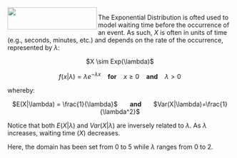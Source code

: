 <img src="http://myweb.polyu.edu.hk/~iclychow/exponent2.gif" width="200" height="50" align="left">

The Exponential Distribution is ofted used to model waiting time before the occurrence of an event. As such, $X$ is often in units of time (e.g., seconds, minutes, etc.) and depends on the rate of the occurrence, represented by $\lambda$:

<center> $X \sim Exp(\lambda)$

$f(x|\lambda) = \lambda e^{-\lambda x}$ &nbsp;&nbsp; <b>for</b> &nbsp;&nbsp; $x \geq 0$ &nbsp;&nbsp; <b>and</b> &nbsp;&nbsp; $\lambda > 0$ </center>

whereby:

<center> $E(X|\lambda) = \frac{1}{\lambda}$ &nbsp;&nbsp;&nbsp;&nbsp;&nbsp; <b> and </b> &nbsp;&nbsp;&nbsp;&nbsp;&nbsp; $Var(X|\lambda)=\frac{1}{\lambda^2}$ </center>

Notice that both $E(X|\lambda)$ and $Var(X|\lambda)$ are inversely related to $\lambda$. As $\lambda$ increases, waiting time ($X$) decreases.

Here, the domain has been set from 0 to 5 while $\lambda$ ranges from 0 to 2.
